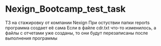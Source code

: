 # Nexign_Bootcamp_test_task
ТЗ на стажировку от компании Nexign
При остуствии папки reports программа создает её сама
Если в файле cdr.txt что-то изменилось, а файлы с отчетами уже созданы, то они будут перезаписаны после выполнения программы
